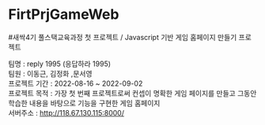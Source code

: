 # FirtPrjGameWeb  
#새싹4기 풀스택교육과정 첫 프로젝트 / Javascript 기반 게임 홈페이지 만들기 프로젝트  
  
팀명 : reply 1995 (응답하라 1995)  
팀원 : 이동근, 김정화 ,문서영  
프로젝트 기간 : 2022-08-16 ~ 2022-09-02  
프로젝트 목적 : 가장 첫 번째 프로젝트로써 컨셉이 명확한 게임 페이지를 만들고 그동안 학습한 내용을 바탕으로 기능을 구현한 게임 홈페이지  
서버주소 : http://118.67.130.115:8000/  
